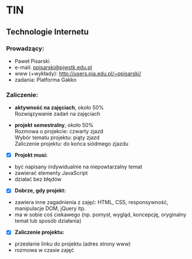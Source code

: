 # TIN
## Technologie Internetu

### Prowadzący: 
- Paweł Pisarski
- e-mail: ppisarski@pjwstk.edu.pl
- www (+wykłady): <http://users.pja.edu.pl/~ppisarski/>
- zadania: Platforma Gakko

### Zaliczenie:
- **aktywność na zajęciach**, około 50%  
Rozwiązywanie zadań na zajęciach
    
- **projekt semestralny**, około 50%  
Rozmowa o projekcie: czwarty zjazd  
Wybór tematu projektu: piąty zjazd  
Zaliczenie projektu: do końca siódmego zjazdu  
  
- [x] **Projekt musi:**    
- być napisany indywidualnie na niepowtarzalny temat  
- zawierać elementy JavaScript  
- działać bez błędów  
  
- [x] **Dobrze, gdy projekt:**  
- zawiera inne zagadnienia z zajęć: HTML, CSS, responsywność, manipulacje DOM, jQuery itp.  
- ma w sobie coś ciekawego (np. pomysł, wygląd, koncepcję, oryginalny temat lub sposób działania)  
  
- [x] **Zaliczenie projektu:**  
- przesłanie linku do projektu (adres strony www)  
- rozmowa w czasie zajęć  
